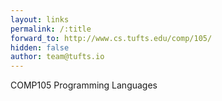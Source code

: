 ```yaml
---
layout: links
permalink: /:title
forward_to: http://www.cs.tufts.edu/comp/105/
hidden: false
author: team@tufts.io
---
```

COMP105 Programming Languages
